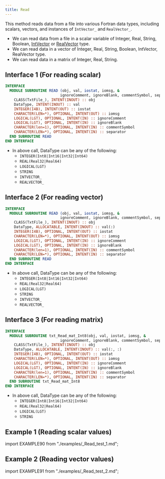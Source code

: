 ```yaml
---
title: Read
---
```


This method reads data from a file into various Fortran data types, including scalars, vectors, and instances of `IntVector_` and `RealVector_`.

- We can read data from a file in a scalar variable of Integer, Real, String, Boolean, [IntVector](../IntVector/IntVector_.md) or [RealVector](../RealVector/RealVector_.md) type.
- We can read data in a vector of Integer, Real, String, Boolean, IntVector, RealVector type.
- We can read data in a matrix of Integer, Real, String.

## Interface 1 (For reading scalar)

```fortran
INTERFACE
  MODULE SUBROUTINE READ (obj, val, iostat, iomsg, &
                         ignoreComment, ignoreBlank, commentSymbol, separator)
    CLASS(TxtFile_), INTENT(INOUT) :: obj
    DataType, INTENT(INOUT) :: val
    INTEGER(I4B), INTENT(OUT) :: iostat
    CHARACTER(LEN=*), OPTIONAL, INTENT(OUT) :: iomsg
    LOGICAL(LGT), OPTIONAL, INTENT(IN) :: ignoreComment
    LOGICAL(LGT), OPTIONAL, INTENT(IN) :: ignoreBlank
    CHARACTER(len=1), OPTIONAL, INTENT(IN) :: commentSymbol
    CHARACTER(LEN=*), OPTIONAL, INTENT(IN) :: separator
  END SUBROUTINE READ
END INTERFACE
```

- In above call, DataType can be any of the following:
  - `INTEGER(Int8|Int16|Int32|Int64)`
  - `REAL(Real32|Real64)`
  - `LOGICAL(LGT)`
  - `STRING`
  - `INTVECTOR_`
  - `REALVECTOR_`

## Interface 2 (For reading vector)

```fortran
INTERFACE
  MODULE SUBROUTINE READ (obj, val, iostat, iomsg, &
                         ignoreComment, ignoreBlank, commentSymbol, separator)
    CLASS(TxtFile_), INTENT(INOUT) :: obj
    DataType, ALLOCATABLE, INTENT(INOUT) :: val(:)
    INTEGER(I4B), OPTIONAL, INTENT(OUT) :: iostat
    CHARACTER(LEN=*), OPTIONAL, INTENT(OUT) :: iomsg
    LOGICAL(LGT), OPTIONAL, INTENT(IN) :: ignoreComment
    LOGICAL(LGT), OPTIONAL, INTENT(IN) :: ignoreBlank
    CHARACTER(len=1), OPTIONAL, INTENT(IN) :: commentSymbol
    CHARACTER(LEN=*), OPTIONAL, INTENT(IN) :: separator
  END SUBROUTINE READ
END INTERFACE
```

- In above call, DataType can be any of the following:
  - `INTEGER(Int8|Int16|Int32|Int64)`
  - `REAL(Real32|Real64)`
  - `LOGICAL(LGT)`
  - `STRING`
  - `INTVECTOR_`
  - `REALVECTOR_`

## Interface 3 (For reading matrix)

```fortran
INTERFACE
  MODULE SUBROUTINE txt_Read_mat_Int8(obj, val, iostat, iomsg, &
                         ignoreComment, ignoreBlank, commentSymbol, separator)
    CLASS(TxtFile_), INTENT(INOUT) :: obj
    DataType, ALLOCATABLE, INTENT(INOUT) :: val(:, :)
    INTEGER(I4B), OPTIONAL, INTENT(OUT) :: iostat
    CHARACTER(LEN=*), OPTIONAL, INTENT(OUT) :: iomsg
    LOGICAL(LGT), OPTIONAL, INTENT(IN) :: ignoreComment
    LOGICAL(LGT), OPTIONAL, INTENT(IN) :: ignoreBlank
    CHARACTER(len=1), OPTIONAL, INTENT(IN) :: commentSymbol
    CHARACTER(LEN=*), OPTIONAL, INTENT(IN) :: separator
  END SUBROUTINE txt_Read_mat_Int8
END INTERFACE
```

- In above call, DataType can be any of the following:
  - `INTEGER(Int8|Int16|Int32|Int64)`
  - `REAL(Real32|Real64)`
  - `LOGICAL(LGT)`
  - `STRING`

## Example 1 (Reading scalar values)

import EXAMPLE90 from "./examples/_Read_test_1.md";

<EXAMPLE90 />

## Example 2 (Reading vector values)

import EXAMPLE91 from "./examples/_Read_test_2.md";

<EXAMPLE91 />
